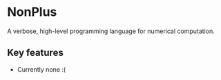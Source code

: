 # NonPlus

A verbose, high-level programming language for numerical computation.

## Key features
   - Currently none :(
